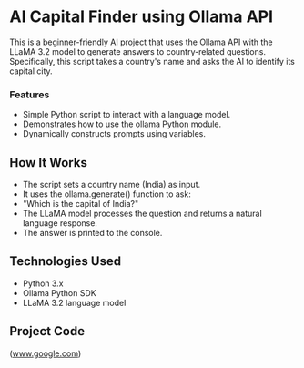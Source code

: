 # AI Capital Finder using Ollama API

This is a beginner-friendly AI project that uses the Ollama API with the LLaMA 3.2 model to generate answers to country-related questions. 
Specifically, this script takes a country's name and asks the AI to identify its capital city.

### Features
- Simple Python script to interact with a language model.
- Demonstrates how to use the ollama Python module.
- Dynamically constructs prompts using variables.

## How It Works
- The script sets a country name (India) as input.
- It uses the ollama.generate() function to ask:
- "Which is the capital of India?"
- The LLaMA model processes the question and returns a natural language response.
- The answer is printed to the console.

## Technologies Used
- Python 3.x
- Ollama Python SDK
- LLaMA 3.2 language model

## Project Code
(www.google.com)
